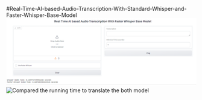 #Real-Time-AI-based-Audio-Transcription-With-Standard-Whisper-and-Faster-Whisper-Base-Model
![Audio Translate](Whisper-1.png)
![Compared the running time to translate the both model](whisper..png)
